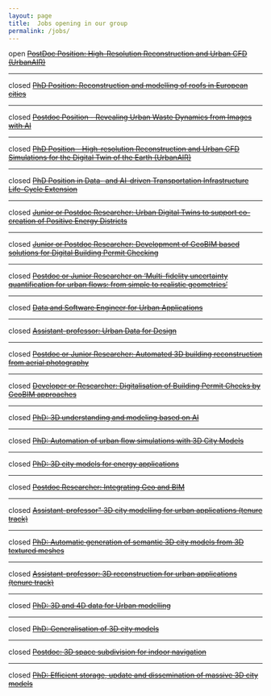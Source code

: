 ```yaml
---
layout: page
title:  Jobs opening in our group
permalink: /jobs/
---
```


<!--
<span style="background-color:green; padding:3px; border-radius:3px; color:white; font-weight: bold">open</span>
[title of the job](link to webpage)
-->

<span class="label label-danger">open</span>
<del>
[PostDoc Position: High-Resolution Reconstruction and Urban CFD (UrbanAIR) ](urbanAIR_postdoc/)
</del>
- - -

<span class="label label-danger">closed</span>
<del>
[PhD Position: Reconstruction and modelling of roofs in European cities](phdmultiroofs/)
</del>

- - -

<span class="label label-danger">closed</span>
<del>
[Postdoc Position - Revealing Urban Waste Dynamics from Images with AI](postdoc_cleancity_2025/)
</del>

- - -

<span class="label label-danger">closed</span>
<del>
[PhD Position - High-resolution Reconstruction and Urban CFD Simulations for the Digital Twin of the Earth (UrbanAIR)](urbanAIR/)
</del>

- - -

<span class="label label-danger">closed</span>
<del>
[PhD Position in Data- and AI-driven Transportation Infrastructure Life-Cycle Extension](PhD2024_NGF/)
</del>

- - -

<span class="label label-danger">closed</span>
<del>
[Junior or Postdoc Researcher: Urban Digital Twins to support co-creation of Positive Energy Districts](digitwins4peds/)
</del>

- - -

<span class="label label-danger">closed</span>
<del>
[Junior or Postdoc Researcher: Development of GeoBIM based solutions for Digital Building Permit Checking](chek3rdresearcher/)
</del>

- - -

<span class="label label-danger">closed</span>
<del>
[Postdoc or Junior Researcher on ‘Multi-fidelity uncertainty quantification for urban flows: from simple to realistic geometries’](refmap/)
</del>

- - -

<span class="label label-danger">closed</span>
<del>
[Data and Software Engineer for Urban Applications](dataeng2022/)
</del>

- - -

<span class="label label-danger">closed</span>
<del>
[Assistant-professor: Urban Data for Design](UDData4Design/)
</del>

- - -

<span class="label label-danger">closed</span>
<del>
[Postdoc or Junior Researcher: Automated 3D building reconstruction from aerial photography](3dbagpoc2022/)
</del>

- - -

<span class="label label-danger">closed</span>
<del>
[Developer or Researcher: Digitalisation of Building Permit Checks by GeoBIM approaches](chek/)
</del>

- - -

<span class="label label-danger">closed</span>
<del>
[PhD: 3D understanding and modeling based on AI](3duu2020/) 
</del>

- - -

<span class="label label-danger">closed</span>
<del>
[PhD: Automation of urban flow simulations with 3D City Models](phdcfd2020/)
</del>

- - -

<span class="label label-danger">closed</span>
<del>
[PhD: 3D city models for energy applications](phdenergy2020/)
</del>

- - -

<span class="label label-danger">closed</span>
<del>
[Postdoc Researcher: Integrating Geo and BIM](postdoc2017/)
</del>

- - -

<span class="label label-danger">closed</span>
<del>
[Assistant-professor" 3D city modelling for urban applications (tenure track)](ud2017/)
</del>

- - -

<span class="label label-danger">closed</span>
<del>
[PhD: Automatic generation of semantic 3D city models from 3D textured meshes](phdcmt2017/)
</del>

- - - 

<span class="label label-danger">closed</span> 
<del>
[Assistant-professor: 3D reconstruction for urban applications (tenure track)](ud/)
</del>

- - -


<span class="label label-danger">closed</span> 
<del>[PhD: 3D and 4D data for Urban modelling](phd2umnd2016/)</del>

- - -

<span class="label label-danger">closed</span> 
<del>[PhD: Generalisation of 3D city models](phdumnd2016/)</del>

- - -

<span class="label label-danger">closed</span> 
<del>[Postdoc: 3D space subdivision for indoor navigation](postdoc201503/)</del>

- - -

<span class="label label-danger">closed</span> 
<del>[PhD: Efficient storage, update and dissemination of massive 3D city models](phd201502/)</del>
